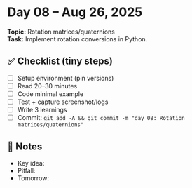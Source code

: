 # Day 08 – Aug 26, 2025
**Topic:** Rotation matrices/quaternions  
**Task:** Implement rotation conversions in Python.

## ✅ Checklist (tiny steps)
- [ ] Setup environment (pin versions)
- [ ] Read 20–30 minutes
- [ ] Code minimal example
- [ ] Test + capture screenshot/logs
- [ ] Write 3 learnings
- [ ] Commit: `git add -A && git commit -m "day 08: Rotation matrices/quaternions"`

## 📓 Notes
- Key idea:
- Pitfall:
- Tomorrow:
